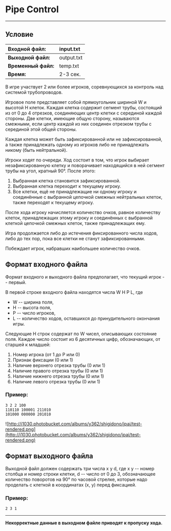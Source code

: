 # Pipe Control #

---

## Условие ##

| **Входной файл:** | input.txt |
|:-----------------------------|:----------|
| **Выходной файл:** | output.txt |
| **Временный файл:** | temp.txt |
| **Время:** | 2-3 сек. |

В игре участвует 2 или более игроков, соревнующихся за контроль над системой трубопроводов.

Игровое поле представляет собой прямоугольник шириной W и высотой H клеток. Каждая клетка содержит сегмент трубы, состоящий из от 0 до 4 отрезков, соединяющих центр клетки с серединой каждой стороны. Две клетки, имеющие общую сторону, называются смежными, если центр каждой из них соединен отрезком трубы с серединой этой общей стороны.

Каждая клетка может быть зафиксированной или не зафиксированной, а также принадлежать одному из игроков либо не принадлежать никому (быть нейтральной).

Игроки ходят по очереди. Ход состоит в том, что игрок выбирает незафиксированную клетку и поворачивает находящийся в ней сегмент трубы на угол, кратный 90°. После этого:
  1. Выбранная клетка становится зафиксированной.
  1. Выбранная клетка переходит к текущему игроку.
  1. Все клетки, ещё не принадлежащие ни одному игроку и соединённые с выбранной цепочкой смежных нейтральных клеток, также переходят к текущему игроку.

После хода игроку начисляется количество очков, равное
количеству клеток, принадлежащих этому игроку и соединённых
с выбранной клеткой цепочкой смежных клеток, также принадлежащих ему.

Игра продолжается либо до истечения фиксированного числа ходов, либо до тех пор, пока все клетки не станут зафиксированными.

Побеждает игрок, набравших наибольшее количество очков.

## Формат входного файла ##

Формат входного и выходного файла предполагает, что текущий игрок -- первый.

В первой строке входного файла находятся числа W H P L, где
  * W -- ширина поля,
  * H -- высота поля,
  * P -- число игроков,
  * L -- количество ходов, оставшихся до принудительного окончания игры.

Следующие H строк содержат по W чисел, описывающих состояние поля. Каждое число состоит из 6 десятичных цифр, обозначающих, от старшей к младшей:
  1. Номер игрока (от 1 до P или 0)
  1. Признак фиксации (0 или 1)
  1. Наличие верхнего отрезка трубы (0 или 1)
  1. Наличие правого отрезка трубы (0 или 1)
  1. Наличие нижнего отрезка трубы (0 или 1)
  1. Наличие левого отрезка трубы (0 или 1)

### Пример: ###

```
3 2 2 100
110110 100001 211010
101000 000000 201010
```
![http://i1030.photobucket.com/albums/y362/shigidono/jpai/test-rendered.png](http://i1030.photobucket.com/albums/y362/shigidono/jpai/test-rendered.png)

## Формат выходного файла ##
Выходной файл должен содержать три числа x y d, где x y -- номер столбца и номер строки клетки, d -- число от 0 до 3, обозначающее количество поворотов на 90° по часовой стрелке, которые надо проделать с клеткой в координатах (x, y) перед фиксацией.

### Пример: ###
```
2 3 1
```

---

**Некорректные данные в выходном файле приводят к пропуску хода.**